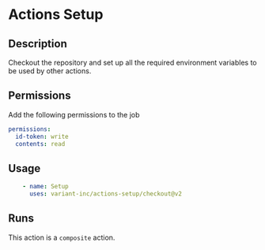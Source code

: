 # Actions Setup
<!-- action-docs-description -->
## Description

Checkout the repository and set up all the
required environment variables to be used by other actions.

## Permissions

Add the following permissions to the job

```yaml
permissions:
  id-token: write
  contents: read
```

## Usage

```yaml
    - name: Setup
      uses: variant-inc/actions-setup/checkout@v2
```
<!-- action-docs-description -->

<!-- markdownlint-disable line-length -->
<!-- action-docs-inputs -->

<!-- action-docs-inputs -->
<!-- markdownlint-enable line-length -->

<!-- action-docs-outputs -->

<!-- action-docs-outputs -->

<!-- action-docs-runs -->
## Runs

This action is a `composite` action.
<!-- action-docs-runs -->
